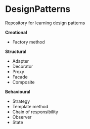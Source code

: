 # DesignPatterns
Repository for learning design patterns

**Creational**
- Factory method

**Structural**
- Adapter
- Decorator
- Proxy
- Facade
- Composite

**Behavioural**
- Strategy
- Template method
- Chain of responsibility
- Observer
- State

